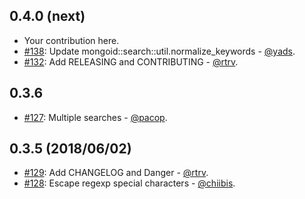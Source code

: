 ## 0.4.0 (next)

* Your contribution here.
* [#138](https://github.com/mongoid/mongoid_search/pull/138): Update mongoid::search::util.normalize_keywords - [@yads](https://github.com/yads).
* [#132](https://github.com/mongoid/mongoid_search/pull/132): Add RELEASING and CONTRIBUTING - [@rtrv](https://github.com/rtrv).

## 0.3.6

* [#127](https://github.com/mongoid/mongoid_search/pull/127): Multiple searches - [@pacop](https://github.com/pacop).

## 0.3.5 (2018/06/02)

* [#129](https://github.com/mongoid/mongoid_search/pull/128): Add CHANGELOG and Danger - [@rtrv](https://github.com/rtrv).
* [#128](https://github.com/mongoid/mongoid_search/pull/128): Escape regexp special characters - [@chiibis](https://github.com/chiibis).
